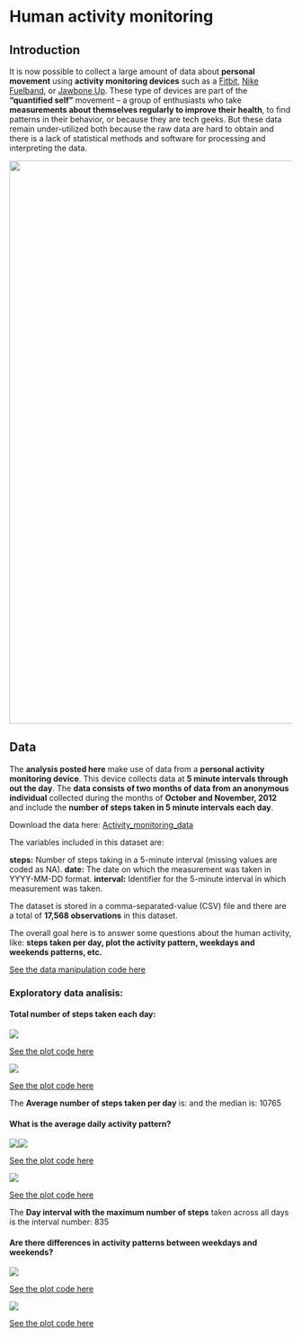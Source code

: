 Human activity monitoring
================

## Introduction

It is now possible to collect a large amount of data about **personal
movement** using **activity monitoring devices** such as a
[Fitbit](https://www.fitbit.com/es/home), [Nike
Fuelband](https://en.wikipedia.org/wiki/Nike%2B_FuelBand#Discontinuation),
or [Jawbone Up](https://es.wikipedia.org/wiki/Jawbone). These type of
devices are part of the **“quantified self”** movement – a group of
enthusiasts who take **measurements about themselves regularly to
improve their health**, to find patterns in their behavior, or because
they are tech geeks. But these data remain under-utilized both because
the raw data are hard to obtain and there is a lack of statistical
methods and software for processing and interpreting the data.

<img src="images/exercising_img.jpg" width="1000px" />

## Data

The **analysis posted here** make use of data from a **personal activity
monitoring device**. This device collects data at **5 minute intervals
through out the day**. The **data consists of two months of data from an
anonymous individual** collected during the months of **October and
November, 2012** and include the **number of steps taken in 5 minute
intervals each day**.

Download the data here:
[Activity\_monitoring\_data](https://d396qusza40orc.cloudfront.net/repdata%2Fdata%2Factivity.zip)

The variables included in this dataset are:

**steps:** Number of steps taking in a 5-minute interval (missing values
are coded as NA). **date:** The date on which the measurement was taken
in YYYY-MM-DD format. **interval:** Identifier for the 5-minute interval
in which measurement was taken.

The dataset is stored in a comma-separated-value (CSV) file and there
are a total of **17,568 observations** in this dataset.

The overall goal here is to answer some questions about the human
activity, like: **steps taken per day, plot the activity pattern,
weekdays and weekends patterns, etc.**

[See the data manipulation code here](XXXXXX)

### Exploratory data analisis:

#### Total number of steps taken each day:

![](README_files/figure-gfm/unnamed-chunk-3-1.png)<!-- -->

[See the plot code here](XXXXXX)

![](README_files/figure-gfm/unnamed-chunk-4-1.png)<!-- -->

[See the plot code here](XXXXXX)

The **Average number of steps taken per day** is: and the median is:
10765

#### What is the average daily activity pattern?

![](README_files/figure-gfm/unnamed-chunk-5-1.png)<!-- -->![](README_files/figure-gfm/unnamed-chunk-5-2.png)<!-- -->

[See the plot code here](XXXXXX)

![](README_files/figure-gfm/unnamed-chunk-6-1.png)<!-- -->

[See the plot code here](XXXXXX)

The **Day interval with the maximum number of steps** taken across all
days is the interval number: 835

#### Are there differences in activity patterns between weekdays and weekends?

![](README_files/figure-gfm/unnamed-chunk-7-1.png)<!-- -->

[See the plot code here](XXXXXX)

![](README_files/figure-gfm/unnamed-chunk-8-1.png)<!-- -->

[See the plot code here](XXXXXX)
